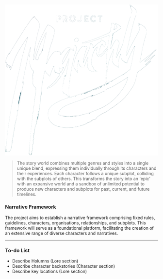 
![The Duchy map](img/project-logo_small.png)


> The story world combines multiple genres and styles into a single unique blend, expressing them individually through its characters and their experiences. Each character follows a unique subplot, colliding with the subplots of others. This transforms the story into an 'epic' with an expansive world and a sandbox of unlimited potential to produce new characters and subplots for past, current, and future timelines.


### Narrative Framework
The project aims to establish a narrative framework comprising fixed rules, guidelines, characters, organisations, relationships, and subplots. This framework will serve as a foundational platform, facilitating the creation of an extensive range of diverse characters and narratives.

---

### To-do List
- Describe Holumns (Lore section)
- Describe character backstories (Character section)
- Describe key locations (Lore section)



